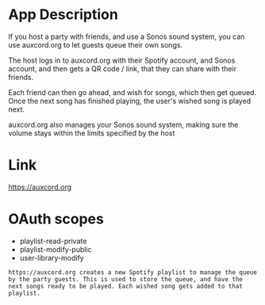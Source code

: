 # App Description

If you host a party with friends, and use a Sonos sound system, you can use auxcord.org to let guests queue their own songs.

The host logs in to auxcord.org with their Spotify account, and Sonos account, and then gets a QR code / link, that they can share with their friends.

Each friend can then go ahead, and wish for songs, which then get queued. Once the next song has finished playing, the user's wished song is played next.

auxcord.org also manages your Sonos sound system, making sure the volume stays within the limits specified by the host

# Link

https://auxcord.org

# OAuth scopes

- playlist-read-private
- playlist-modify-public
- user-library-modify

```
https://auxcord.org creates a new Spotify playlist to manage the queue by the party guests. This is used to store the queue, and have the next songs ready to be played. Each wished song gets added to that playlist.
```

